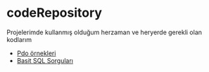 # codeRepository
Projelerimde kullanmış olduğum herzaman ve heryerde gerekli olan kodlarım
* [Pdo örnekleri](https://github.com/iyikodcom/codeRepository/blob/master/pdo.php)
* [Basit SQL Sorguları](https://github.com/iyikodcom/codeRepository/blob/master/SQL.php)
